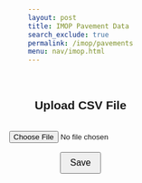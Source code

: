 ```yaml
---
layout: post
title: IMOP Pavement Data
search_exclude: true
permalink: /imop/pavements
menu: nav/imop.html
---
```


<head>
  <link rel="stylesheet" href="{{ site.baseurl }}/assets/css/pavements.css" />
  <meta charset="UTF-8" />
  <meta name="viewport" content="width=device-width, initial-scale=1.0" />
  <title>CSV Upload</title>
  <style>
    body {
      font-family: sans-serif;
      display: flex;
      flex-direction: column;
      align-items: center;
      padding: 2rem;
    }
    input[type="file"] {
      margin: 1rem 0;
    }
    button {
      padding: 0.5rem 1rem;
      font-size: 1rem;
      cursor: pointer;
    }
    .status {
      margin-top: 1rem;
      color: green;
    }
  </style>
</head>

<main class="main-content" id="main-content">
    <div id="pavementCount"></div>
    <br>
</main>
  <h2>Upload CSV File</h2>
  <input type="file" id="csvFile" accept=".csv" />
  <button id="saveBtn">Save</button>
  <div class="status" id="statusMsg"></div>

<script type="module">

import { pythonURI, fetchOptions } from '{{ site.baseurl }}/assets/js/api/config.js';

const fileInput = document.getElementById('csvFile');
const saveBtn = document.getElementById('saveBtn');
const statusMsg = document.getElementById('statusMsg');

saveBtn.addEventListener('click', async () => {
    const file = fileInput.files[0];
    if (!file) {
        statusMsg.textContent = 'Please select a CSV file.';
        return;
    }

    console.log("SIGMA")
    console.log(file)

    const reader = new FileReader();

    reader.onload = async function(event) {
        const csvContent = event.target.result;
        const lines = csvContent.split('\n'); // Split the content by lines
        let formattedCsv = lines.join(',,'); // Join lines with double commas

        // Log the formatted CSV string
        console.log("Formatted CSV String: ", formattedCsv);

        const postData = {
            csv: formattedCsv
        };

        try {
            const response = await fetch(`${pythonURI}/api/pavement`, {
                ...fetchOptions,
                method: 'POST',
                body: JSON.stringify(postData)
            });

            if (!response.ok) throw new Error('Failed to upload file.');

            statusMsg.textContent = 'File uploaded successfully!';
        } catch (error) {
            statusMsg.style.color = 'red';
            statusMsg.textContent = 'Error uploading file: ' + error.message;
        }
    };

    reader.onerror = function(error) {
        statusMsg.style.color = 'red';
        statusMsg.textContent = 'Error reading file: ' + error.message;
    };

    reader.readAsText(file); // Read the file content as text
});

document.addEventListener("DOMContentLoaded", (event) => {
    fetchPavementData();
});

async function fetchPavementData() {
    try {
        const response = await fetch(`${pythonURI}/api/pavement`, {...fetchOptions});

        if (!response.ok) {
            throw new Error('Failed to fetch pavements: ' + response.statusText);
        }

        const data = await response.json();
        var pavementCount = data.length || 0;

        document.getElementById('pavementCount').innerHTML = `<h2>There are ${pavementCount} assessments of pavements in SD.</h2>`;

        const body = document.getElementById('main-content');

        data.forEach(item => {
            const card = document.createElement('div');
            card.className = 'card';
            const fetched_csv = item.cell;
            const csv_arr = JSON.stringify(fetched_csv.split(',,'));

            csv_arr.forEach(str => {
                const row = document.createElement('div');
                row.innerHTML = `
                    <p>${csv_arr}</p>
                `
                card.appendChild(csv_arr);
            });

            body.appendChild(card);
        });
    } catch (error) {
        console.error('Error fetching data:', error);
    }
}
</script>

